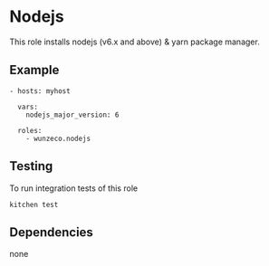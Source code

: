Nodejs
=============

This role installs nodejs (v6.x and above) & yarn package manager.


## Example

```
- hosts: myhost

  vars:
    nodejs_major_version: 6

  roles:
    - wunzeco.nodejs
```


## Testing

To run integration tests of this role

```
kitchen test
```


## Dependencies

none

